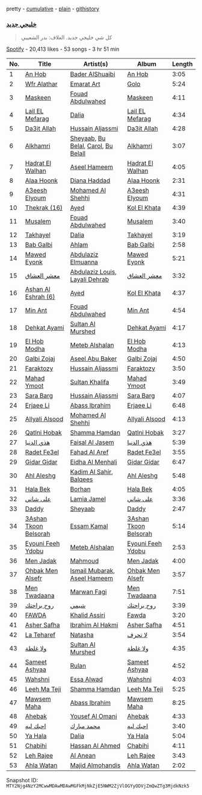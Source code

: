 pretty - [cumulative](/playlists/cumulative/37i9dQZF1DWWQRKXabpuS2.md) - [plain](/playlists/plain/37i9dQZF1DWWQRKXabpuS2) - [githistory](https://github.githistory.xyz/mackorone/spotify-playlist-archive/blob/main/playlists/plain/37i9dQZF1DWWQRKXabpuS2)

### [خليجي جديد](https://open.spotify.com/playlist/37i9dQZF1DWWQRKXabpuS2)

> كل شي خليجي جديد\. الغلاف: بدر الشعيبي

[Spotify](https://open.spotify.com/user/spotify) - 20,413 likes - 53 songs - 3 hr 51 min

| No. | Title | Artist(s) | Album | Length |
|---|---|---|---|---|
| 1 | [An Hob](https://open.spotify.com/track/3QEJRUVij90qdzU1AObDZY) | [Bader AlShuaibi](https://open.spotify.com/artist/2R1yoDsSddlxGn9DmAtJTj) | [An Hob](https://open.spotify.com/album/2zLFbF01L9wYqm98OLTKZy) | 3:05 |
| 2 | [Wfr Alathar](https://open.spotify.com/track/7AByqTA1IoxIjUYODUrjK9) | [Emarat Art](https://open.spotify.com/artist/2HBZw1oHSJLodozzPFVV7k) | [Golo](https://open.spotify.com/album/5eYv9T9otfSlmJOIjNhDEA) | 5:24 |
| 3 | [Maskeen](https://open.spotify.com/track/6y8LpdByQROHKQMTNv7pPe) | [Fouad Abdulwahed](https://open.spotify.com/artist/22xlzInkcr2Suc3hx7YSyg) | [Maskeen](https://open.spotify.com/album/6fn1Xqlur9ssQxrfSQKRdv) | 4:11 |
| 4 | [Lail EL Mefarag](https://open.spotify.com/track/2jr8YIesCQsPzjLpjwJx20) | [Dalia](https://open.spotify.com/artist/3UYi1C1wbSZq4OXbaTdMZD) | [Lail EL Mefarag](https://open.spotify.com/album/4lHyB1fOo2GPI34u47qwSD) | 4:34 |
| 5 | [Da3it Allah](https://open.spotify.com/track/5lcuSQuICbP7C6X9EtBhlv) | [Hussain Aljassmi](https://open.spotify.com/artist/1TcEy92Hugt8o9STqUDz2D) | [Da3it Allah](https://open.spotify.com/album/71klQgQA3xV0HdXMGOr4W7) | 4:28 |
| 6 | [Alkhamri](https://open.spotify.com/track/4lUN47aPWKGlKbiWOuYkJR) | [Sheyaab](https://open.spotify.com/artist/4ws4u7WBMXjLtooqt1yQ49), [Bu Belal](https://open.spotify.com/artist/3V5efQdYiGDYq2LLV6dsU2), [Carol](https://open.spotify.com/artist/0t3N6YV4XJtCd93C6c6CIS), [Bu Belall](https://open.spotify.com/artist/6sIFcXYk0GMwlYxHcMV3B2) | [Alkhamri](https://open.spotify.com/album/0Tji72I9mjsExOYcQUN2Ih) | 3:07 |
| 7 | [Hadrat El Walhan](https://open.spotify.com/track/0NFYjeH5IavHNEqJkciJR6) | [Aseel Hameem](https://open.spotify.com/artist/10bqdRYq6Ha83UeU77iXAo) | [Hadrat El Walhan](https://open.spotify.com/album/4KlOIXdhTKjuExCP6bTn6m) | 4:05 |
| 8 | [Alaa Hoonk](https://open.spotify.com/track/4IPtpgUdAZ7PAaInGXsVOx) | [Diana Haddad](https://open.spotify.com/artist/6EtB4NuwPezzxaGqHHU7C2) | [Alaa Hoonk](https://open.spotify.com/album/1hTduMtGuABBRFYHgYTiH7) | 2:31 |
| 9 | [A3eesh Elyoum](https://open.spotify.com/track/3eSG8kCHjXHcXb5THol7Ch) | [Mohamed Al Shehhi](https://open.spotify.com/artist/0dMebvi9NQ4TNjqWIH9dXp) | [A3eesh Elyoum](https://open.spotify.com/album/0ruoI8m2TFS6oiodKiEwPy) | 4:31 |
| 10 | [Thekrak \(16\)](https://open.spotify.com/track/7DPK6KDwhYUiPPGgXuq1st) | [Ayed](https://open.spotify.com/artist/6U4hHMBYGDF1f98bGjxC8U) | [Kol El Khata](https://open.spotify.com/album/4nKtbyAZFU6hu8lZAztO7c) | 4:39 |
| 11 | [Musalem](https://open.spotify.com/track/0dC9VMXaO0qua5e8a4DSuj) | [Fouad Abdulwahed](https://open.spotify.com/artist/22xlzInkcr2Suc3hx7YSyg) | [Musalem](https://open.spotify.com/album/0bSzzGmaNi37uJznq5KbkR) | 3:40 |
| 12 | [Takhayel](https://open.spotify.com/track/5kpt7M3vgU5nBFrECytdSv) | [Dalia](https://open.spotify.com/artist/3UYi1C1wbSZq4OXbaTdMZD) | [Takhayel](https://open.spotify.com/album/01lmkknyS1jSSXxsLelcNt) | 3:19 |
| 13 | [Bab Galbi](https://open.spotify.com/track/0a0lQdJ6d1zdsSIZY5f6yl) | [Ahlam](https://open.spotify.com/artist/5BOaFDetB6x3cYQuyrwZhd) | [Bab Galbi](https://open.spotify.com/album/2u55oUjufLaPJ90QnBT7a4) | 2:58 |
| 14 | [Mawed Eyonk](https://open.spotify.com/track/7aq0vVJxIfEJBl0Nca2Yfq) | [Abdulaziz Elmuanna](https://open.spotify.com/artist/4bzY16GQnsfRHuIzHN4lC7) | [Mawed Eyonk](https://open.spotify.com/album/2f6Pbb9qmPx9PEkOULDmOn) | 5:21 |
| 15 | [معشر العشاق](https://open.spotify.com/track/6ICQlcNHmIY6JTf4pTNCkJ) | [Abdulaziz Louis](https://open.spotify.com/artist/45fXWSpX6WGHhSQVbkktUk), [Layali Dehrab](https://open.spotify.com/artist/5Jm0HiIbPtXDptk9iWN9uf) | [معشر العشاق](https://open.spotify.com/album/4SVOCuVTPM93lStypg1RuG) | 3:32 |
| 16 | [Ashan Al Eshrah \(6\)](https://open.spotify.com/track/0Qw2eL45SZkglxhnb1R0m9) | [Ayed](https://open.spotify.com/artist/6U4hHMBYGDF1f98bGjxC8U) | [Kol El Khata](https://open.spotify.com/album/4nKtbyAZFU6hu8lZAztO7c) | 4:37 |
| 17 | [Min Ant](https://open.spotify.com/track/26PF0qiTHTJtriWMqc5sht) | [Fouad Abdulwahed](https://open.spotify.com/artist/22xlzInkcr2Suc3hx7YSyg) | [Min Ant](https://open.spotify.com/album/5G64uDVMeCjIrzUFRlMlVa) | 4:54 |
| 18 | [Dehkat Ayami](https://open.spotify.com/track/5qzYDx4eVLJFmveW0ULvnx) | [Sultan Al Murshed](https://open.spotify.com/artist/6miZ4J6pxMnkJkrjOLeGeU) | [Dehkat Ayami](https://open.spotify.com/album/0mdNdGbwgfzLMPUX6nRFIz) | 4:17 |
| 19 | [El Hob Modha](https://open.spotify.com/track/6onG89rY6ZqA66oDyx7K3X) | [Meteb Alshalan](https://open.spotify.com/artist/7HRVFYJ71mBbcv8gA2qEjA) | [El Hob Modha](https://open.spotify.com/album/56HkKM6b8t16LONjNopORW) | 4:13 |
| 20 | [Galbi Zojaj](https://open.spotify.com/track/5r4EQu8vV34Yk3hwvUWzf2) | [Aseel Abu Baker](https://open.spotify.com/artist/3IaW9Q8ws0dqIRKaoBDUdf) | [Galbi Zojaj](https://open.spotify.com/album/0Ko6385ojdQjYR0Bs8cMJb) | 4:50 |
| 21 | [Faraktozy](https://open.spotify.com/track/12h7uMuEanhGWfnzOyvo8h) | [Hussain Aljassmi](https://open.spotify.com/artist/1TcEy92Hugt8o9STqUDz2D) | [Faraktozy](https://open.spotify.com/album/1OAttDR3r7GbxCNeSgElrE) | 3:50 |
| 22 | [Mahad Ymoot](https://open.spotify.com/track/2CqHFZJqvk8nydObpUKc3r) | [Sultan Khalifa](https://open.spotify.com/artist/0CdLlvZEodX7fm7ujXI7HB) | [Mahad Ymoot](https://open.spotify.com/album/4yeVnJMIwINePWRu5ybPtK) | 3:49 |
| 23 | [Sara Barg](https://open.spotify.com/track/611PXXtuU51ToWk55udzWo) | [Hussain Aljassmi](https://open.spotify.com/artist/1TcEy92Hugt8o9STqUDz2D) | [Sara Barg](https://open.spotify.com/album/38JLjvDN9Vmdv3hlf6KA0O) | 4:07 |
| 24 | [Erjaee Li](https://open.spotify.com/track/0vaWHfSlJswU2OiTeOL3jj) | [Abass Ibrahim](https://open.spotify.com/artist/24GgPBu7p3GhaMVvIMAk8T) | [Erjaee Li](https://open.spotify.com/album/5skxkm6hM5xILUw4cVGZpc) | 6:48 |
| 25 | [Allyali Alsood](https://open.spotify.com/track/3lBC27reqYjPHwISTQo0rX) | [Mohamed Al Shehhi](https://open.spotify.com/artist/0dMebvi9NQ4TNjqWIH9dXp) | [Allyali Alsood](https://open.spotify.com/album/6bU88B3okSZFZ4XYSLMENb) | 4:13 |
| 26 | [Qatlni Hobak](https://open.spotify.com/track/7JqngiYbIy1jv6o0zq45PS) | [Shamma Hamdan](https://open.spotify.com/artist/0HB4KdHq8OA8xyJyxJ5lc2) | [Qatlni Hobak](https://open.spotify.com/album/5rM0FdvjpBafPkf7ojIeVQ) | 3:27 |
| 27 | [هذي الدنيا](https://open.spotify.com/track/3Pvl1Q2B6ZwjQYJGCnb1Aw) | [Faisal Al Jasem](https://open.spotify.com/artist/0jsUKX6jfAdzVj3ml3BAwT) | [هذي الدنيا](https://open.spotify.com/album/3n1ASjeJSVgSXwsYliPKXQ) | 5:39 |
| 28 | [Radet Fe3el](https://open.spotify.com/track/37lxY7Ms2NowVaLhVHiO7U) | [Fahad Al Aref](https://open.spotify.com/artist/5RNoC3G0ieH76JREK3TZI5) | [Radet Fe3el](https://open.spotify.com/album/7rZk47vpKjUXywxtwwUyjH) | 3:55 |
| 29 | [Gidar Gidar](https://open.spotify.com/track/7pIt7aJzoeD9tkvka30Bh4) | [Eidha Al Menhali](https://open.spotify.com/artist/3SyRoTyNvAyDfFT9iap0ie) | [Gidar Gidar](https://open.spotify.com/album/71bAi48fuZr89EYQz2iRiq) | 6:47 |
| 30 | [Ahl Aleshg](https://open.spotify.com/track/44tJDmoFxmtbbZFiTyJ63a) | [Kadim Al Sahir](https://open.spotify.com/artist/5FXMkwsloHI5c05GIkWpuK), [Balqees](https://open.spotify.com/artist/6arfS6PinvWKGyMd1AqgFI) | [Ahl Aleshg](https://open.spotify.com/album/5RBewkiAhunvGKOaqvl6t2) | 5:48 |
| 31 | [Hala Bek](https://open.spotify.com/track/2gNIpFX1xqfGKwUNPSHMXJ) | [Borhan](https://open.spotify.com/artist/0Cqxw4TpB3KidRUI3IQBgi) | [Hala Bek](https://open.spotify.com/album/5jx0W4QtPWYZrJOKCaq76F) | 4:05 |
| 32 | [على شاني](https://open.spotify.com/track/2YuCjMPqT4lQa8eAMjHWzv) | [Lamia Jamel](https://open.spotify.com/artist/2j7ZTFIAN3WJBMjxhKLmVm) | [على شاني](https://open.spotify.com/album/73M1hY0tHmiNBo4rPJGjLz) | 3:36 |
| 33 | [Daddy](https://open.spotify.com/track/2QHwXZqmG2lzY1QK5sIwYl) | [Sheyaab](https://open.spotify.com/artist/4ws4u7WBMXjLtooqt1yQ49) | [Daddy](https://open.spotify.com/album/4jymGyGNnttvMVCDgwqLcm) | 2:47 |
| 34 | [3Ashan Tkoon Belsorah](https://open.spotify.com/track/4V0m0Mm58oDkPLBghkAD7F) | [Essam Kamal](https://open.spotify.com/artist/7yFfaC7g3jtOSQiJGUF0iD) | [3Ashan Tkoon Belsorah](https://open.spotify.com/album/4giImzhcoUvVtzddBsBIUD) | 5:14 |
| 35 | [Eyouni Feeh Ydobu](https://open.spotify.com/track/0fmpUGxAdqRUXLI9QnZIDo) | [Meteb Alshalan](https://open.spotify.com/artist/7HRVFYJ71mBbcv8gA2qEjA) | [Eyouni Feeh Ydobu](https://open.spotify.com/album/2RlrrVOqM1dXElHVZYedDn) | 2:53 |
| 36 | [Men Jadak](https://open.spotify.com/track/0hjzEKv9FxKyb3YjQKt1EA) | [Mahmoud](https://open.spotify.com/artist/1i4PKo462Ma0SDEftSy7my) | [Men Jadak](https://open.spotify.com/album/4hbA5msjAqadBoxSjmZRho) | 4:00 |
| 37 | [Ohbak Men Alsefr](https://open.spotify.com/track/0TnZyPBrljwrLbDcTPV2sm) | [Ismail Mubarak](https://open.spotify.com/artist/3zALKJh4vPkvTq8VsbChkB), [Aseel Hameem](https://open.spotify.com/artist/10bqdRYq6Ha83UeU77iXAo) | [Ohbak Men Alsefr](https://open.spotify.com/album/7siwoCTPM0vqvG6yEr5Q5v) | 3:57 |
| 38 | [Men Twadaana](https://open.spotify.com/track/32PvqSteo1Soty0xd4Ojkk) | [Marwan Fagi](https://open.spotify.com/artist/6jX88gTjWQ2vmswdN1n5TH) | [Men Twadaana](https://open.spotify.com/album/34XzgcFeoIZ2h3cMjpFQLQ) | 7:51 |
| 39 | [روح براحتك](https://open.spotify.com/track/4MEeCc9QHr24rQ99dOd9AZ) | [شيمي](https://open.spotify.com/artist/6x8vq4QX1MQjqasHWpMWhw) | [روح براحتك](https://open.spotify.com/album/2hStDr8tYNyFkQiUT2F0fj) | 3:39 |
| 40 | [FAWDA](https://open.spotify.com/track/2vLFnMjJ0kyPMNpMempfde) | [Khalid Assiri](https://open.spotify.com/artist/03i94h760x5J6t57VRTsAb) | [Fawda](https://open.spotify.com/album/3GuiCyLeLuDUCpLuxjt16U) | 3:20 |
| 41 | [Asher Safha](https://open.spotify.com/track/6LS75pBeHxcJ9rUYecFz33) | [Ibrahim Al Hakmi](https://open.spotify.com/artist/5tW4IIHdo0QDx1KvTu03yc) | [Asher Safha](https://open.spotify.com/album/5jjwXhLhOAbqXFGkibas73) | 4:51 |
| 42 | [La Teharef](https://open.spotify.com/track/5aBHfsSGRuPxPdu3JPEusq) | [Natasha](https://open.spotify.com/artist/7MBJMXAEJuzO754trRIuHu) | [لا تحرف](https://open.spotify.com/album/3GQwWZK3ojppjzPkRGj7x5) | 3:54 |
| 43 | [ولا غلطة](https://open.spotify.com/track/1Htw7lMJaoL7Wg1o1oh3rK) | [Sultan Al Murshed](https://open.spotify.com/artist/6miZ4J6pxMnkJkrjOLeGeU) | [ولا غلطة](https://open.spotify.com/album/4BBuPUUSsT8qkatKvZJb33) | 4:35 |
| 44 | [Sameet Ashyaa](https://open.spotify.com/track/7eGawwsI0Q5h6OKuU73Ozq) | [Rulan](https://open.spotify.com/artist/2zyMGZUVbCHsh2LnkDF4ex) | [Sameet Ashyaa](https://open.spotify.com/album/7qZ1IHHWxO103OVGTKuQll) | 4:52 |
| 45 | [Wahshni](https://open.spotify.com/track/7qXJDw6ucdCPRPXYSDRdBX) | [Essa Alwad](https://open.spotify.com/artist/5EZ7zMZU3c0JMHq0yczerM) | [Wahshni](https://open.spotify.com/album/6NHVn2BIPCjj5mHuWLqLKV) | 4:03 |
| 46 | [Leeh Ma Teji](https://open.spotify.com/track/10ttTmccx33sAtZDoasxUI) | [Shamma Hamdan](https://open.spotify.com/artist/0HB4KdHq8OA8xyJyxJ5lc2) | [Leeh Ma Teji](https://open.spotify.com/album/1MEG9F8I7J82QjzRxnlRnd) | 5:25 |
| 47 | [Mawsem Maha](https://open.spotify.com/track/45IA9bg8QtbaqL6m7oaKAp) | [Abass Ibrahim](https://open.spotify.com/artist/24GgPBu7p3GhaMVvIMAk8T) | [Mawsem Maha](https://open.spotify.com/album/4eeA89peS2KWfn7zJqe4O3) | 8:25 |
| 48 | [Ahebak](https://open.spotify.com/track/7wtj1YsnPgGCPylmzLma4Z) | [Yousef Al Omani](https://open.spotify.com/artist/4a6lP1L1uUaoOpOVkA7dQX) | [Ahebak](https://open.spotify.com/album/0zwZJrDmw6WZkYi54FPiUA) | 4:33 |
| 49 | [احبك ليه](https://open.spotify.com/track/41t3VbNWNRiCOXRcfDcAzE) | [محمد مبارك](https://open.spotify.com/artist/6HCSHVuuQlHb3qiOUqXlKi) | [احبك ليه](https://open.spotify.com/album/0YzT44Y3Ngzu4ZTzqB0uSN) | 3:40 |
| 50 | [Ya Hala](https://open.spotify.com/track/4u7De1AMztuLzjVwZFdcXr) | [Dalia](https://open.spotify.com/artist/3UYi1C1wbSZq4OXbaTdMZD) | [Ya Hala](https://open.spotify.com/album/1sHmK0R4eKbi56B3B0ejw8) | 5:04 |
| 51 | [Chabihi](https://open.spotify.com/track/1WDXQ8wUtiWd2gX6MUTpUR) | [Hassan Al Ahmed](https://open.spotify.com/artist/4U837cFteUqtzDuE6CjAaQ) | [Chabihi](https://open.spotify.com/album/0WQDBzymEFA4DN63V8f5hc) | 4:11 |
| 52 | [Leh Rajee](https://open.spotify.com/track/2rTe08BVkNA9S8xaC4ZqTD) | [Al Anean](https://open.spotify.com/artist/4OGe22HHsE2RKyb710cHI3) | [Leh Rajee](https://open.spotify.com/album/2CiC0SU1r3W3MPcoHuFMyr) | 3:43 |
| 53 | [Ahla Watan](https://open.spotify.com/track/0l96bCDCnawVGivHaq9GZw) | [Majid Almohandis](https://open.spotify.com/artist/2YquYFTCdzTnrcxZzzrNbj) | [Ahla Watan](https://open.spotify.com/album/1VSx7ihfIys5LekVlkUjY2) | 2:02 |

Snapshot ID: `MTY2Njg4NzY2MCwwMDAwMDAwMGFkMjNkZjE5NWM2ZjVlOGYyODVjZmQwZTg3MjdkNzk5`
